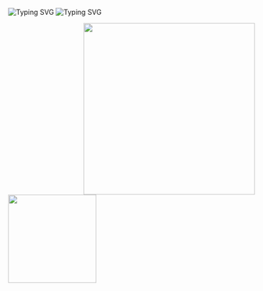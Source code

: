 ![Typing SVG](https://readme-typing-svg.herokuapp.com/?color=18C2CBC&size=35&center=true&vCenter=true&width=1000&lines=Hello!+I'm+Letícia,+Welcome+to+my+Github+profile.💞)
![Typing SVG](https://readme-typing-svg.herokuapp.com/?color=8A2BE2&size=25&center=true&vCenter=true&width=1000&lines=I'm+Full+Stack+Java+Developer+Jr.⚡)

<img align="right" width=350 height=350 src=https://github.com/leticiafrancielle/leticiafrancielle/assets/124750949/5b747324-03c3-4ec4-b2af-8dd5a79aef61/>

<div>
    <a href="https://github.com/isaac-kapela">
<img align="left" height="180em" src="https://github-readme-stats.vercel.app/api/top-langs/?username=isaac-kapela&layout=compact&langs_count=7&theme=midnight-purple"/>
<img align="left" height="180em" src="https://github-r…
